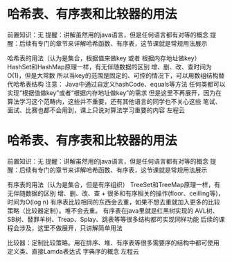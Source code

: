 <!-- Slide number: 1 -->
# 哈希表、有序表和比较器的用法
前置知识：无
提醒：讲解虽然用的java语言，但是任何语言都有对等的概念
提醒：后续有专门的章节来详解哈希函数、有序表，这节课就是常规用法展示

哈希表的用法（认为是集合，根据值来做key 或者 根据内存地址做key）
HashSet和HashMap原理一样，有无伴随数据的区别
增、删、改、查时间为O(1)，但是大常数
所以当key的范围是固定的、可控的情况下，可以用数组结构替代哈希表结构
注意：
Java中通过自定义hashCode、equals等方法
任何类都可以实现“根据值做key”或者“根据内存地址做key”的需求
但是这里不再展开，因为在算法学习这个范畴内，这些并不重要，还有其他语言的同学也不关心这些
笔试、面试、比赛也都不会用到，课上只说对算法学习重要的内容
左程云

<!-- Slide number: 2 -->
# 哈希表、有序表和比较器的用法
前置知识：无
提醒：讲解虽然用的java语言，但是任何语言都有对等的概念
提醒：后续有专门的章节来详解哈希函数、有序表，这节课就是常规用法展示

有序表的用法（认为是集合，但是有序组织）
TreeSet和TreeMap原理一样，有无伴随数据的区别
增、删、改、查 + 很多和有序相关的操作(floor、ceilling等)，时间为O(log n)
有序表比较相同的东西会去重，如果不想去重就加入更多的比较策略（比较器定制）。堆不会去重。
有序表在java里就是红黑树实现的
AVL树、SB树、替罪羊树、Treap、Splay、跳表等等很多结构都可实现同样功能
后续的课程会涉及，这里不做展开，只讲解简单用法

比较器：定制比较策略。用在排序、堆、有序表等很多需要序的结构中都可使用
定义类、直接Lamda表达式
字典序的概念
左程云